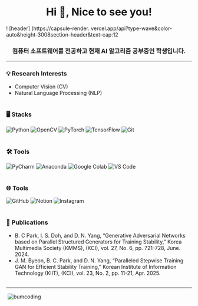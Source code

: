 <h1 align="center">Hi 👋, Nice to see you!</h1>

! [header] (https://capsule-render. vercel.app/api?type-wave&color-auto&height-3008section-header&text-cap:12
<h3 align="center">컴퓨터 소프트웨어를 전공하고 현재 AI 알고리즘 공부중인 학생입니다.</h3>

---
<div>
<h3>💡 Research Interests</h3>

  - Computer Vision (CV)
  - Natural Language Processing (NLP) <br> <br>

</div>


<div>
<h3>🖥️ Stacks</h3>
  
![Python](https://img.shields.io/badge/Python-3776AB?style=for-the-badge&logo=python&logoColor=white)
![OpenCV](https://img.shields.io/badge/OpenCV-5C3EE8?style=for-the-badge&logo=opencv&logoColor=white)
![PyTorch](https://img.shields.io/badge/PyTorch-EE4C2C?style=for-the-badge&logo=pytorch&logoColor=white)
![TensorFlow](https://img.shields.io/badge/TensorFlow-FF6F00?style=for-the-badge&logo=tensorflow&logoColor=white)
![Git](https://img.shields.io/badge/Git-F05032?style=for-the-badge&logo=git&logoColor=white) <br> <br>

</div>

<div>
<h3>🛠️ Tools</h3>
  
![PyCharm](https://img.shields.io/badge/PyCharm-21D789?style=for-the-badge&logo=pycharm&logoColor=black)
![Anaconda](https://img.shields.io/badge/Anaconda-44A833?style=for-the-badge&logo=anaconda&logoColor=white)
![Google Colab](https://img.shields.io/badge/Colab-F9AB00?style=for-the-badge&logo=googlecolab&logoColor=black)
![VS Code](https://img.shields.io/badge/VSCode-007ACC?style=for-the-badge&logo=visualstudiocode&logoColor=white) <br> <br>

</div>

<div>
<h3>🌐 Tools</h3>
  
![GitHub](https://img.shields.io/badge/GitHub-181717?style=for-the-badge&logo=github&logoColor=white)
![Notion](https://img.shields.io/badge/Notion-000000?style=for-the-badge&logo=notion&logoColor=white)
![Instagram](https://img.shields.io/badge/Instagram-E4405F?style=for-the-badge&logo=instagram&logoColor=white) <br> <br>

<div>
<h3>📖 Publications</h3>

  - B. C Park, I. S. Doh, and D. N. Yang, “Generative Adversarial Networks based on Parallel Structured Generators for Training Stability,” Korea Multimedia Society (KMMS), (KCI), vol. 27, No. 6, pp. 721-728, June. 2024.
  - J. M. Byeon, B. C. Park, and D. N. Yang, “Paralleled Stepwise Training GAN for Efficient Stability Training,” Korean Institute of Information Technology (KIIT), (KCI), vol. 23, No. 2, pp. 11-21, Apr. 2025. <br> <br>

</div>

---

</div>

<p>&nbsp;<img align="center" src="https://github-readme-stats.vercel.app/api?username=bumcoding&show_icons=true&locale=en" alt="bumcoding" /></p>
